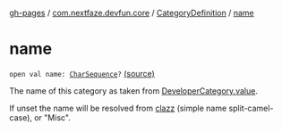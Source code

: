 [gh-pages](../../index.md) / [com.nextfaze.devfun.core](../index.md) / [CategoryDefinition](index.md) / [name](./name.md)

# name

`open val name: `[`CharSequence`](https://kotlinlang.org/api/latest/jvm/stdlib/kotlin/-char-sequence/index.html)`?` [(source)](https://github.com/NextFaze/dev-fun/tree/master/devfun-annotations/src/main/java/com/nextfaze/devfun/core/Definitions.kt#L101)

The name of this category as taken from [DeveloperCategory.value](../../com.nextfaze.devfun.annotations/-developer-category/value.md).

If unset the name will be resolved from [clazz](clazz.md) (simple name split-camel-case), or "Misc".

